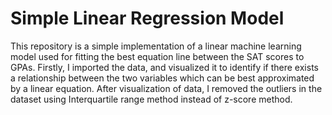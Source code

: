 # Simple Linear Regression Model
 
 This repository is a simple implementation of a linear machine learning model used for fitting the best equation line between the SAT scores to GPAs. Firstly, I imported the data, and visualized it to identify if there exists a relationship between the two variables which can be best approximated by a linear equation. After visualization of data, I removed the outliers in the dataset using Interquartile range method instead of z-score method. 
